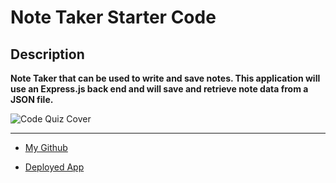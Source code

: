 # Note Taker Starter Code

## Description

**Note Taker that can be used to write and save notes. This application will use an Express.js back end and will save and retrieve note data from a JSON file.**

![Code Quiz Cover](/assets/images/noteTaker.png)

---

- [My Github](https://github.com/MCannon33/note-taker)

- [Deployed App](https://mcannon33.github.io/code-quiz/)
